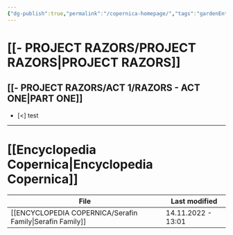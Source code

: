 ```yaml
---
{"dg-publish":true,"permalink":"/copernica-homepage/","tags":"gardenEntry"}
---
```




# [[- PROJECT RAZORS/PROJECT RAZORS\|PROJECT RAZORS]] #

## [[- PROJECT RAZORS/ACT 1/RAZORS - ACT ONE\|PART ONE]]

- [<] test


---
# [[Encyclopedia Copernica\|Encyclopedia Copernica]]

| File                                                         | Last modified      |
| ------------------------------------------------------------ | ------------------ |
| [[ENCYCLOPEDIA COPERNICA/Serafin Family\|Serafin Family]] | 14.11.2022 - 13:01 |
